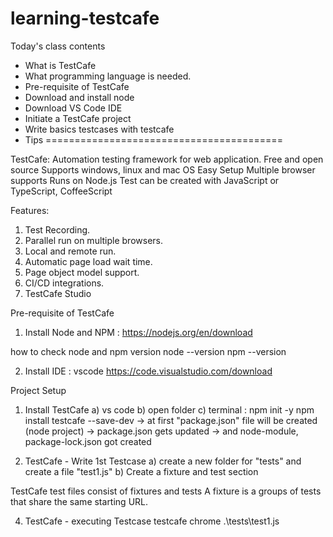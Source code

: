 # learning-testcafe

Today's class contents
- What is TestCafe
- What programming language is needed.
- Pre-requisite of TestCafe
- Download and install node
- Download VS Code IDE
- Initiate a TestCafe project
- Write basics testcases with testcafe
- Tips 
=========================================

TestCafe: Automation testing framework for web application.
Free and open source
Supports windows, linux and mac OS
Easy Setup
Multiple browser supports
Runs on Node.js
Test can be created with JavaScript or TypeScript, CoffeeScript

Features:
1. Test Recording.
2. Parallel run on multiple browsers.
3. Local and remote run.
4. Automatic page load wait time.
5. Page object model support.
6. CI/CD integrations.
7. TestCafe Studio 

Pre-requisite of TestCafe
1. Install Node and NPM : https://nodejs.org/en/download

how to check node and npm version
node --version
npm --version

2. Install IDE : vscode
https://code.visualstudio.com/download

Project Setup
1. Install TestCafe
	a) vs code 
	b) open folder
	c) terminal : 
		npm init -y
		npm install testcafe --save-dev
-> at first "package.json" file will be created (node project) 
-> package.json gets updated 
-> and node-module, package-lock.json got created 


3. TestCafe - Write 1st Testcase
a) create a new folder for "tests" and create a file "test1.js"
b) Create a fixture and test section

TestCafe test files consist of fixtures and tests
A fixture is a groups of tests that share the same starting URL.

4. TestCafe - executing Testcase
testcafe chrome .\tests\test1.js


